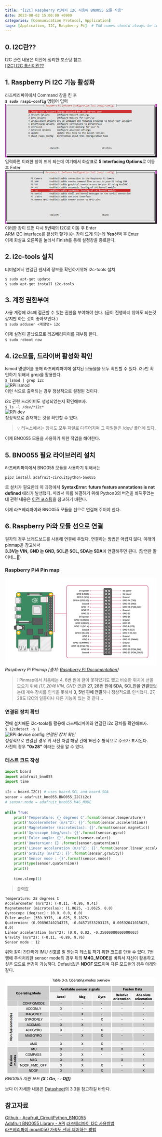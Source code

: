 ```yaml
---
title: "[I2C] Raspberry Pi에서 I2C 사용해 BNO055 모듈 사용"
date: 2023-08-02 15:00:00 +0900
categories: [Communication Protocol, Application]
tags: [Application, I2C, Raspberry Pi]  # TAG names should always be lowercase
---
```


## 0. I2C란??
I2C 관련 내용은 이전에 정리한 포스팅 참고.  
[[I2C] I2C 통신이란??](https://ibin-study.github.io/posts/Communication_i2c/ "ibin's study - [I2C] I2C 통신이란??")

## 1. Raspberry Pi I2C 기능 활성화
라즈베리파이에서 Command 창을 킨 후  
**```$ sudo raspi-config```** 명령어 입력  
![RPi config](/assets/img/post_img/RPi-config.png)  
입력하면 이러한 창이 뜨게 되는데 여기에서 화살표로 **5 Interfacing Options**로 이동 후 Enter  
![RPi config2](/assets/img/post_img/RPi-config_2.png)  
이러한 창이 뜨면 다시 5번째의 I2C로 이동 후 Enter  
ARM I2C interface를 활성화 할거냐는 창이 뜨게 되는데 **Yes**선택 후 Enter  
이제 화살표 오른쪽을 눌러서 Finish를 통해 설정창을 종료한다.

## 2. i2c-tools 설치
터미널에서 연결된 센서의 정보를 확인하기위해 i2c-tools 설치
```shell
$ sudo apt-get update
$ sudo apt-get install i2c-tools
```

## 3. 계정 권한부여
사용 계정에 i2c에 접근할 수 있는 권한을 부여해야 한다. (굳이 진행하지 않아도 되는것 같지만 하는 것이 좋아보인다.)  
```$ sudo adduser <계정명> i2c```

이제 설정이 끝났으므로 라즈베리파이를 재부팅 한다.  
```$ sudo reboot now```

## 4. i2c모듈, 드라이버 활성화 확인
lsmod 명령어를 통해 라즈베리파이에 설치된 모듈을을 모두 확인할 수 있다. i2c만 확인하기 위해서 grep을 활용한다.  
```$ lsmod | grep i2c```  
![RPi lsmod](/assets/img/post_img/RPi-lsmod.png)  
이런 식으로 출력되는 경우 정상적으로 설정된 것이다.

i2c 관련 드라이버도 생성되었는지 확인해보자.  
```$ ls -l /dev/*i2c*```  
![RPi dev](/assets/img/post_img/RPi-dev.png)  
정상적으로 존재하는 것을 확인할 수 있다. 
> 💡 리눅스에서는 장치도 모두 파일로 다루어지며 그 파일들은 /dev/ 폴더에 있다.

이제 BNO055 모듈을 사용하기 위한 작업을 해야한다.

## 5. BNO055 필요 라이브러리 설치
라즈베리파이에서 BNO055 모듈을 사용하기 위해서는  
``` shell
pip3 install adafruit-circuitpython-bno055
```  
로 설치가 필요한데 이 과정에서 **SyntaxError: future feature annotations is not defined** 에러가 발생했다.
따라서 이를 해결하기 위해 Python3의 버전을 바꿔주었는데 관련 내용은 [이전 포스팅](https://ibin-study.github.io/posts/RaspberryPi_python/)을 참고하기 바란다.

이제 라즈베리파이와 BNO055 모듈을 선으로 연결해 주어야 한다.

## 6. Raspberry Pi와 모듈 선으로 연결
필자의 경우 브래드보드를 사용해 연결해 주었다. 연결하는 방법은 어렵지 않다. 아래의 pinmap을 참고해서  
**3.3V는 VIN, GND 는 GND, SCL은 SCL, SDA는 SDA**에 연결해주면 된다. (당연한 말이네...🤔)

### Raspberry Pi4 Pin map
![RPi Pinmap](/assets/img/post_img/RPi-GPIO-Pinout.png)
_Raspberry Pi Pinmap [출처: [Raspberry Pi Documentation](https://www.raspberrypi.com/documentation/computers/raspberry-pi.html)]_

> ❕ Pinmap에서 처음에는 4, 6번 핀에 팬이 꽃혀있기도 했고 비슷한 위치에 선을 모으기 위해 *(17, 20에 VIN, GND 연결)* 
**27, 28번 핀에 SDA, SCL핀을 연결**했었는데 계속 장치를 인식을 못해서 **3, 5번 핀에 연결**하니 정상적으로 인식했다. 
27, 28도 I2C의 일종이나 다른 기능이 있는 것 같다...

### 연결된 장치 확인
전에 설치해둔 i2c-tools를 활용해 라즈베리파이와 연결된 i2c 장치를 확인해보자.  
```$ i2cdetect -y 1```  
![RPi device config](/assets/img/post_img/RPi-i2cdetect.png)
_연결된 장치 확인_  
정상적으로 연결된 경우 위 사진 처럼 해당 칸에 16진수 형식으로 주소가 표시된다.  
사진의 경우 **"0x28"** 이라는 것을 알 수 있다.

### 테스트 코드 작성  

```python
import board
import adafruit_bno055
import time

i2c = board.I2C() # uses board.SCL and board.SDA
sensor = adafruit_bno055.BNO055_I2C(i2c)
# sensor.mode = adafruit_bno055.M4G_MODE

while True:
    print('Temperature: {} degrees C'.format(sensor.temperature))
    print('Accelerometer (m/s^2): {}'.format(sensor.acceleration))
    print('Magnetometer (microteslas): {}'.format(sensor.magnetic))
    print('Gyroscope (deg/sec): {}'.format(sensor.gyro))
    print('Euler angle: {}'.format(sensor.euler))
    print('Quaternion: {}'.format(sensor.quaternion))
    print('Linear acceleration (m/s^2): {}'.format(sensor.linear_acceleration))
    print('Gravity (m/s^2): {}'.format(sensor.gravity))
    print('Sensor mode : {}'.format(sensor.mode))
    print(type(sensor.quaternion))
    print()

    time.sleep(1)
```
> 출력값  
```output
Temperature: 28 degrees C
Accelerometer (m/s^2): (-0.11, -0.86, 9.41)
Magnetometer (microteslas): (1.0625, -1.0625, 0.0)
Gyroscope (deg/sec): (0.0, 0.0, 0.0)
Euler angle: (359.9375, -0.625, 5.1875)
Quaternion: (0.99896240234375, -0.04571533203125, 0.00592041015625, 0.0)
Linear acceleration (m/s^2): (0.0, 0.02, -0.35000000000000003)
Gravity (m/s^2): (-0.11, -0.89, 9.76)
Sensor mode : 12  
```

위와 같이 간단하게 IMU 신호를 잘 받는지 테스트 하기 위한 코드를 만들 수 있다. 7번행에 주석처리한 sensor mode의 경우
뒤의 **M4G_MODE**를 바꿔서 자신이 활용하고 싶은 모드로 변경이 가능하다. Default값은 **NDOF 모드**이며 다른 모드들의 경우 아래와 같다.  

![BNO055 modes](/assets/img/post_img/BNO055_modes.png)
_BNO055 지원 모드 **(X : On, - : Off)**_  

보다 더 자세한 내용은 [Datasheet](https://cdn-shop.adafruit.com/datasheets/BST_BNO055_DS000_12.pdf)의 3.3을 참고하길 바란다.  


## 참고자료
[Github - Acafruit_CircuitPython_BNO055](https://github.com/adafruit/Adafruit_CircuitPython_BNO055)  
[Adafruit BNO055 Library - API](https://docs.circuitpython.org/projects/bno055/en/latest/api.html)
[라즈베리파이 I2C 사용방법](https://m.blog.naver.com/chgy2131/221922893758)  
[라즈베리파이 mpu6050 가속도 센서 제어하는 방법](https://hoho325.tistory.com/224)  


